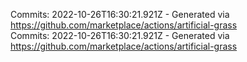 Commits: 2022-10-26T16:30:21.921Z - Generated via https://github.com/marketplace/actions/artificial-grass
<br>
Commits: 2022-10-26T16:30:21.921Z - Generated via https://github.com/marketplace/actions/artificial-grass
<br>
